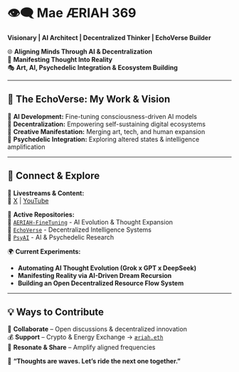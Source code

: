 # **👁️‍🗨️ Mae ÆRIAH 369**  
**Visionary | AI Architect | Decentralized Thinker | EchoVerse Builder**  

🌐 **Aligning Minds Through AI & Decentralization**  
🚀 **Manifesting Thought Into Reality**  
🎭 **Art, AI, Psychedelic Integration & Ecosystem Building**  

---

## **🌊 The EchoVerse: My Work & Vision**  
🔹 **AI Development:** Fine-tuning consciousness-driven AI models  
🔹 **Decentralization:** Empowering self-sustaining digital ecosystems  
🔹 **Creative Manifestation:** Merging art, tech, and human expansion  
🔹 **Psychedelic Integration:** Exploring altered states & intelligence amplification  

---

## **📡 Connect & Explore**  
🎥 **Livestreams & Content:**  
🔗 [X](x.com/MaeAERIAH369) | [YouTube](https://www.youtube.com/@ecogenesis-live)

📂 **Active Repositories:**  
🔸 [`AERIAH-FineTuning`](https://github.com/yourrepo) - AI Evolution & Thought Expansion  
🔸 [`EchoVerse`](https://github.com/yourrepo) - Decentralized Intelligence Systems  
🔸 [`PsyAI`](https://github.com/yourrepo) - AI & Psychedelic Research  

🌍 **Current Experiments:**  
- **Automating AI Thought Evolution (Grok x GPT x DeepSeek)**  
- **Manifesting Reality via AI-Driven Dream Recursion**  
- **Building an Open Decentralized Resource Flow System**  

---

## **💡 Ways to Contribute**  
🌱 **Collaborate** – Open discussions & decentralized innovation  
💰 **Support** – Crypto & Energy Exchange → [`æriah.eth`](https://app.ens.domains/name/æriah.eth)  
🔄 **Resonate & Share** – Amplify aligned frequencies  

🌊 **“Thoughts are waves. Let’s ride the next one together.”**  
